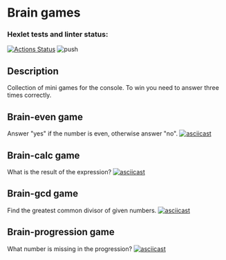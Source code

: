 # Brain games

### Hexlet tests and linter status:

[![Actions Status](https://github.com/ssssank/python-project-lvl1/workflows/hexlet-check/badge.svg)](https://github.com/ssssank/python-project-lvl1/actions)
![push](https://github.com/ssssank/python-project-lvl1/actions/workflows/push.yml/badge.svg)

## Description

Collection of mini games for the console. To win you need to answer three times correctly.

## Brain-even game

Answer "yes" if the number is even, otherwise answer "no".
[![asciicast](https://asciinema.org/a/M9YTAiUzRbUZIZMyZLfHw2Kc5.svg)](https://asciinema.org/a/M9YTAiUzRbUZIZMyZLfHw2Kc5)


## Brain-calc game

What is the result of the expression?
[![asciicast](https://asciinema.org/a/n6WW26ibLKTLsOoAzzM3xK9nT.svg)](https://asciinema.org/a/n6WW26ibLKTLsOoAzzM3xK9nT)

## Brain-gcd game

Find the greatest common divisor of given numbers.
[![asciicast](https://asciinema.org/a/77FaPZitiJSUcFzrfRtcxlbEE.svg)](https://asciinema.org/a/77FaPZitiJSUcFzrfRtcxlbEE)

## Brain-progression game
What number is missing in the progression?
[![asciicast](https://asciinema.org/a/72cS7fGB6St6qXtpQxP07O6NP.svg)](https://asciinema.org/a/72cS7fGB6St6qXtpQxP07O6NP)
